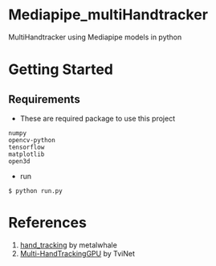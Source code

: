 # Mediapipe_multiHandtracker
MultiHandtracker using Mediapipe models in python

# Getting Started
Requirements
------------
* These are required package to use this project
```
numpy
opencv-python
tensorflow
matplotlib
open3d
```

* run
```
$ python run.py
```

# References
1. [hand_tracking](https://github.com/metalwhale/hand_tracking) by metalwhale
2. [Multi-HandTrackingGPU](https://github.com/TviNet/Multi-HandTrackingGPU) by TviNet
